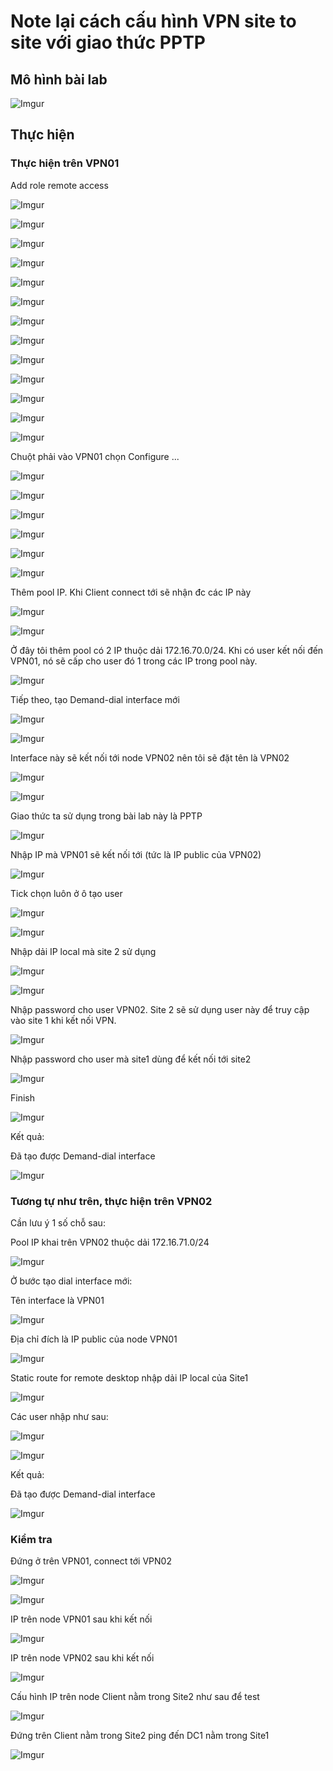 # Note lại cách cấu hình VPN site to site với giao thức PPTP

## Mô hình bài lab

![Imgur](https://i.imgur.com/U78kUL8.png)

## Thực hiện

### Thực hiện trên VPN01

Add role remote access

![Imgur](https://i.imgur.com/9oOSfWB.png)

![Imgur](https://i.imgur.com/LN3dwOn.png)

![Imgur](https://i.imgur.com/hIHSTmZ.png)

![Imgur](https://i.imgur.com/O6esPxk.png)

![Imgur](https://i.imgur.com/9nkojq2.png)

![Imgur](https://i.imgur.com/90xwXXX.png)

![Imgur](https://i.imgur.com/IA1ASdL.png)

![Imgur](https://i.imgur.com/PVtR8Pu.png)

![Imgur](https://i.imgur.com/2zDPulx.png)

![Imgur](https://i.imgur.com/fBjgtfB.png)

![Imgur](https://i.imgur.com/DH47SxN.png)

![Imgur](https://i.imgur.com/lGFy5IV.png)

![Imgur](https://i.imgur.com/A99ngAg.png)

Chuột phải vào VPN01 chọn Configure ...

![Imgur](https://i.imgur.com/xlHsN32.png)

![Imgur](https://i.imgur.com/r4MpcPu.png)

![Imgur](https://i.imgur.com/qZr08j6.png)

![Imgur](https://i.imgur.com/Rzw6dw2.png)

![Imgur](https://i.imgur.com/Az6TPUP.png)

![Imgur](https://i.imgur.com/gFmeqUo.png)

Thêm pool IP. Khi Client connect tới sẽ nhận đc các IP này

![Imgur](https://i.imgur.com/DIZUea5.png)

![Imgur](https://i.imgur.com/GZYBo9R.png)

Ở đây tôi thêm pool có 2 IP thuộc dải 172.16.70.0/24. Khi có user kết nối đến VPN01, nó sẽ cấp cho user đó 1 trong các IP trong pool này.

![Imgur](https://i.imgur.com/YKKdMly.png)

Tiếp theo, tạo Demand-dial interface mới

![Imgur](https://i.imgur.com/RFxr18C.png)

![Imgur](https://i.imgur.com/e0ZrGqY.png)

Interface này sẽ kết nối tới node VPN02 nên tôi sẽ đặt tên là VPN02

![Imgur](https://i.imgur.com/DG0IpYS.png)

![Imgur](https://i.imgur.com/vsM61d4.png)

Giao thức ta sử dụng trong bài lab này là PPTP

![Imgur](https://i.imgur.com/sfzhkw6.png)

Nhập IP mà VPN01 sẽ kết nối tới (tức là IP public của VPN02)

![Imgur](https://i.imgur.com/oOygh45.png)

Tick chọn luôn ở ô tạo user

![Imgur](https://i.imgur.com/MKGhQQj.png)

![Imgur](https://i.imgur.com/W4vDoPI.png)

Nhập dải IP local mà site 2 sử dụng

![Imgur](https://i.imgur.com/ONgDbWC.png)

![Imgur](https://i.imgur.com/3euWJrw.png)

Nhập password cho user VPN02. Site 2 sẽ sử dụng user này để truy cập vào site 1 khi kết nối VPN.

![Imgur](https://i.imgur.com/sPDuBHp.png)

Nhập password cho user mà site1 dùng để kết nối tới site2

![Imgur](https://i.imgur.com/C6bgUJ7.png)

Finish

![Imgur](https://i.imgur.com/HM2Mpmu.png)

Kết quả:

Đã tạo được Demand-dial interface

![Imgur](https://i.imgur.com/BhKQcMc.png)


### Tương tự như trên, thực hiện trên VPN02

Cần lưu ý 1 số chỗ sau:

Pool IP khai trên VPN02 thuộc dải 172.16.71.0/24

![Imgur](https://i.imgur.com/bUn1gNy.png)

Ở bước tạo dial interface mới:

Tên interface là VPN01

![Imgur](https://i.imgur.com/EU5NWNE.png)

Địa chỉ đích là IP public của node VPN01

![Imgur](https://i.imgur.com/KVhCggn.png)

Static route for remote desktop nhập dải IP local của Site1

![Imgur](https://i.imgur.com/gr5faXz.png)

Các user nhập như sau:

![Imgur](https://i.imgur.com/1kENAM1.png)

![Imgur](https://i.imgur.com/oXfKQaD.png)

Kết quả:

Đã tạo được Demand-dial interface

![Imgur](https://i.imgur.com/AlQUicn.png)

### Kiểm tra

Đứng ở trên VPN01, connect tới VPN02

![Imgur](https://i.imgur.com/FVFUr5t.png)

![Imgur](https://i.imgur.com/i1iE5Ki.png)

IP trên node VPN01 sau khi kết nối

![Imgur](https://i.imgur.com/8R5EzkZ.png)

IP trên node VPN02 sau khi kết nối

![Imgur](https://i.imgur.com/2tPRgtM.png)

Cấu hình IP trên node Client nằm trong Site2 như sau để test

![Imgur](https://i.imgur.com/msWwn5R.png)

Đứng trên Client nằm trong Site2 ping đến DC1 nằm trong Site1

![Imgur](https://i.imgur.com/xPePrpj.png)